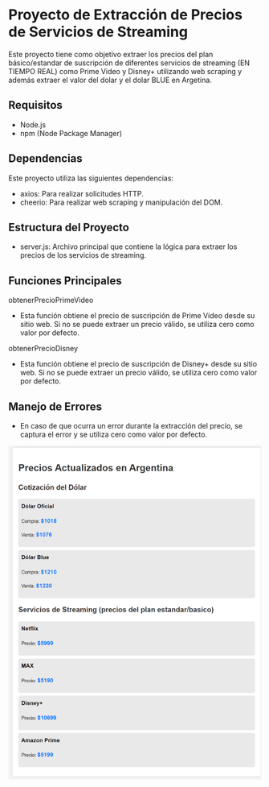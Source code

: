 # Proyecto de Extracción de Precios de Servicios de Streaming

Este proyecto tiene como objetivo extraer los precios del plan básico/estandar de suscripción de diferentes servicios de streaming (EN TIEMPO REAL) como Prime Video y Disney+ utilizando web scraping y además
extraer el valor del dolar y el dolar BLUE en Argetina.

## Requisitos

- Node.js
- npm (Node Package Manager)

## Dependencias
Este proyecto utiliza las siguientes dependencias:

- axios: Para realizar solicitudes HTTP.
- cheerio: Para realizar web scraping y manipulación del DOM.

## Estructura del Proyecto
- server.js: Archivo principal que contiene la lógica para extraer los precios de los servicios de streaming.

## Funciones Principales

obtenerPrecioPrimeVideo
- Esta función obtiene el precio de suscripción de Prime Video desde su sitio web. Si no se puede extraer un precio válido, se utiliza cero como valor por defecto.

obtenerPrecioDisney
- Esta función obtiene el precio de suscripción de Disney+ desde su sitio web. Si no se puede extraer un precio válido, se utiliza cero como valor por defecto.

## Manejo de Errores
- En caso de que ocurra un error durante la extracción del precio, se captura el error y se utiliza cero como valor por defecto.

![alt text](image-2.png)
